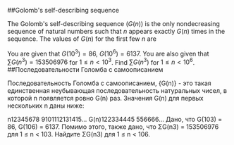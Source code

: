 ##Golomb's self-describing sequence

The Golomb's self-describing sequence $(G(n))$ is the only nondecreasing sequence of natural numbers such that $n$ appears exactly $G(n)$ times in the sequence. The values of $G(n)$ for the first few $n$ are

You are given that $G(10^3) = 86$, $G(10^6) = 6137$.
You are also given that $\sum G(n^3) = 153506976$ for $1 \le n \lt 10^3$.
Find $\sum G(n^3)$ for $1 \le n \lt 10^6$.
##Последовательности Голомба с самоописанием

Последовательность Голомба с самоописанием, {G(n)} - это такая единственная неубывающая последовательность натуральных чисел, в которой n появляется ровно G(n) раз. Значения G(n) для первых нескольких n даны ниже:


n12345678
9101112131415…
G(n)122334445
556666…
Дано, что G(103) = 86, G(106) = 6137.
Помимо этого, также дано, что ΣG(n3) = 153506976 для 1 ≤ n < 103.
Найдите ΣG(n3) для 1 ≤ n < 106.
